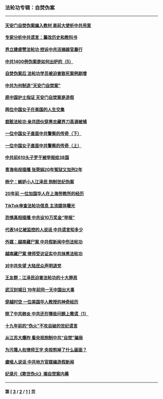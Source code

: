 ### 法轮功专辑：自焚伪案
---
#### [天安门自焚伪案编入教材 美前大使析中共用意](../../pages/nf5562/n13791932.md?08180430) 
#### [专家分析中共谎言：纂改历史和教科书](../../pages/nf5562/n13781542.md?08180430) 
#### [界立建盛赞法轮功 控诉中共活摘器官暴行](../../pages/nf5562/n13781971.md?08180430) 
#### [中共1400例伪案是如何出炉的（5）](../../pages/nf5562/n13226831.md?08180430) 
#### [自焚伪案后 法轮功学员被迫害致死案例剧增](../../pages/nf5562/n13190600.md?08180430) 
#### [中共为何制造“天安门自焚案”](../../pages/nf5562/n13183270.md?08180430) 
#### [原中国护士指证 天安门自焚案是造假](../../pages/nf5562/n13172289.md?08180430) 
#### [两位中国女子在美国的人生交集](../../pages/nf5562/n13156138.md?08180430) 
#### [栽赃法轮功 亲共团伙穿黑衣藏界刀高调被捕](../../pages/nf5562/n13073780.md?08180430) 
#### [一位中国女子直面中共警察的传奇（下）](../../pages/nf5562/n12989706.md?08180430) 
#### [一位中国女子直面中共警察的传奇（上）](../../pages/nf5562/n12985072.md?08180430) 
#### [中共前610头子罗干被举报给38国](../../pages/nf5562/n12975419.md?08180430) 
#### [青海电视插播 张荣娟20年冤狱又加刑2年](../../pages/nf5562/n12738166.md?08180430) 
#### [杨宁：嫉妒小人江泽民 炮制世纪伪案](../../pages/nf5562/n12724108.md?08180430) 
#### [20年前 一位加国华人在上海劳教所的经历](../../pages/nf5562/n12707932.md?08180430) 
#### [TikTok审查法轮功信息 主流媒体曝光](../../pages/nf5562/n12362336.md?08180430) 
#### [恐惧真相插播 中共设10万奖金“举报”](../../pages/nf5562/n12306396.md?08180430) 
#### [代表14亿被监控的人说话 中共谎言知多少](../../pages/nf5562/n12297484.md?08180430) 
#### [外媒：越南藏尸案 中共假新闻中伤法轮功](../../pages/nf5562/n12264411.md?08180430) 
#### [越南藏尸案 律师受访证实中共抹黑法轮功](../../pages/nf5562/n12261878.md?08180430) 
#### [对中共失望 大陆民众声明退党](../../pages/nf5562/n12187315.md?08180430) 
#### [王友群：江泽民迫害法轮功的十大罪恶](../../pages/nf5562/n12169074.md?08180430) 
#### [武汉封城日 19年前同一天中国出大事](../../pages/nf5562/n12150901.md?08180430) 
#### [穿越时空  一位美国华人教授的神奇经历](../../pages/nf5562/n12097460.md?08180430) 
#### [除了中共肺炎 中共还在哪些问题上撒谎（1）](../../pages/nf5562/n11955770.md?08180430) 
#### [十九年前的“伪火”不攻自破的世纪谎言](../../pages/nf5562/n11813238.md?08180430) 
#### [从江苏大爆炸 看央视炮制中共“自焚”骗局](../../pages/nf5562/n11140275.md?08180430) 
#### [为污蔑人权律师王宇 央视剪掉了什么画面？](../../pages/nf5562/n11130142.md?08180430) 
#### [聋哑人说话 中共地方官媒编造假新闻](../../pages/nf5562/n11006067.md?08180430) 
#### [纪录片《欺世伪火》揭自焚案内幕](../../pages/nf5562/n11002664.md?08180430) 

---
#### 第 [ [3](./3.md?08180430) / [2](./2.md?08180430) / [1](./1.md?08180430) ] 页
